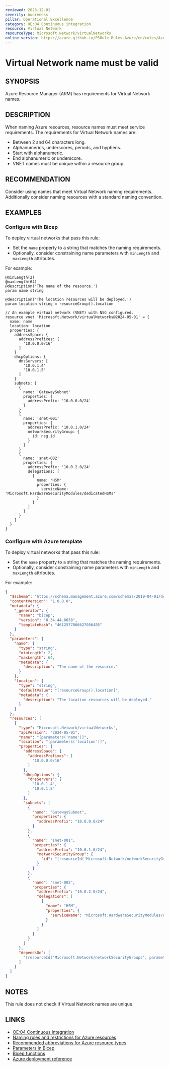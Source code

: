 ```yaml
---
reviewed: 2023-12-01
severity: Awareness
pillar: Operational Excellence
category: OE:04 Continuous integration
resource: Virtual Network
resourceType: Microsoft.Network/virtualNetworks
online version: https://azure.github.io/PSRule.Rules.Azure/en/rules/Azure.VNET.Name/
---
```


# Virtual Network name must be valid

## SYNOPSIS

Azure Resource Manager (ARM) has requirements for Virtual Network names.

## DESCRIPTION

When naming Azure resources, resource names must meet service requirements.
The requirements for Virtual Network names are:

- Between 2 and 64 characters long.
- Alphanumerics, underscores, periods, and hyphens.
- Start with alphanumeric.
- End alphanumeric or underscore.
- VNET names must be unique within a resource group.

## RECOMMENDATION

Consider using names that meet Virtual Network naming requirements.
Additionally consider naming resources with a standard naming convention.

## EXAMPLES

### Configure with Bicep

To deploy virtual networks that pass this rule:

- Set the `name` property to a string that matches the naming requirements.
- Optionally, consider constraining name parameters with `minLength` and `maxLength` attributes.

For example:

```bicep
@minLength(2)
@maxLength(64)
@description('The name of the resource.')
param name string

@description('The location resources will be deployed.')
param location string = resourceGroup().location

// An example virtual network (VNET) with NSG configured.
resource vnet 'Microsoft.Network/virtualNetworks@2024-05-01' = {
  name: name
  location: location
  properties: {
    addressSpace: {
      addressPrefixes: [
        '10.0.0.0/16'
      ]
    }
    dhcpOptions: {
      dnsServers: [
        '10.0.1.4'
        '10.0.1.5'
      ]
    }
    subnets: [
      {
        name: 'GatewaySubnet'
        properties: {
          addressPrefix: '10.0.0.0/24'
        }
      }
      {
        name: 'snet-001'
        properties: {
          addressPrefix: '10.0.1.0/24'
          networkSecurityGroup: {
            id: nsg.id
          }
        }
      }
      {
        name: 'snet-002'
        properties: {
          addressPrefix: '10.0.2.0/24'
          delegations: [
            {
              name: 'HSM'
              properties: {
                serviceName: 'Microsoft.HardwareSecurityModules/dedicatedHSMs'
              }
            }
          ]
        }
      }
    ]
  }
}
```

<!-- external:avm avm/res/network/virtual-network name -->

### Configure with Azure template

To deploy virtual networks that pass this rule:

- Set the `name` property to a string that matches the naming requirements.
- Optionally, consider constraining name parameters with `minLength` and `maxLength` attributes.

For example:

```json
{
  "$schema": "https://schema.management.azure.com/schemas/2019-04-01/deploymentTemplate.json#",
  "contentVersion": "1.0.0.0",
  "metadata": {
    "_generator": {
      "name": "bicep",
      "version": "0.34.44.8038",
      "templateHash": "4612577866627056405"
    }
  },
  "parameters": {
    "name": {
      "type": "string",
      "minLength": 2,
      "maxLength": 64,
      "metadata": {
        "description": "The name of the resource."
      }
    },
    "location": {
      "type": "string",
      "defaultValue": "[resourceGroup().location]",
      "metadata": {
        "description": "The location resources will be deployed."
      }
    }
  },
  "resources": [
    {
      "type": "Microsoft.Network/virtualNetworks",
      "apiVersion": "2024-05-01",
      "name": "[parameters('name')]",
      "location": "[parameters('location')]",
      "properties": {
        "addressSpace": {
          "addressPrefixes": [
            "10.0.0.0/16"
          ]
        },
        "dhcpOptions": {
          "dnsServers": [
            "10.0.1.4",
            "10.0.1.5"
          ]
        },
        "subnets": [
          {
            "name": "GatewaySubnet",
            "properties": {
              "addressPrefix": "10.0.0.0/24"
            }
          },
          {
            "name": "snet-001",
            "properties": {
              "addressPrefix": "10.0.1.0/24",
              "networkSecurityGroup": {
                "id": "[resourceId('Microsoft.Network/networkSecurityGroups', parameters('name'))]"
              }
            }
          },
          {
            "name": "snet-002",
            "properties": {
              "addressPrefix": "10.0.2.0/24",
              "delegations": [
                {
                  "name": "HSM",
                  "properties": {
                    "serviceName": "Microsoft.HardwareSecurityModules/dedicatedHSMs"
                  }
                }
              ]
            }
          }
        ]
      },
      "dependsOn": [
        "[resourceId('Microsoft.Network/networkSecurityGroups', parameters('name'))]"
      ]
    }
  ]
}
```

## NOTES

This rule does not check if Virtual Network names are unique.

## LINKS

- [OE:04 Continuous integration](https://learn.microsoft.com/azure/well-architected/operational-excellence/release-engineering-continuous-integration)
- [Naming rules and restrictions for Azure resources](https://learn.microsoft.com/azure/azure-resource-manager/management/resource-name-rules)
- [Recommended abbreviations for Azure resource types](https://learn.microsoft.com/azure/cloud-adoption-framework/ready/azure-best-practices/resource-abbreviations)
- [Parameters in Bicep](https://learn.microsoft.com/azure/azure-resource-manager/bicep/parameters)
- [Bicep functions](https://learn.microsoft.com/azure/azure-resource-manager/bicep/bicep-functions)
- [Azure deployment reference](https://learn.microsoft.com/azure/templates/microsoft.network/virtualnetworks)
